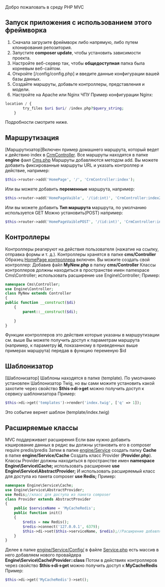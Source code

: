 Добро пожаловать в среду PHP MVC


## Запуск приложения с использованием этого фреймворка

1. Сначала загрузите фреймворк либо напрямую, либо путем клонирования репозитория.
2. Запустите **composer update**, чтобы установить зависимости проекта.
3. Настройте веб-сервер так, чтобы **общедоступная** папка была корневым веб-сайтом.
4. Откройте [/config/config.php] и введите данные конфигурации вашей базы данных.
5. Создайте маршруты, добавьте контроллеры, представления и модели.
6. Настройте на Apache или Nginx ЧПУ 
Пример конфигурации Nginx:
```php
location / {
        try_files $uri $uri/ /index.php?$query_string;
    }
```
Подробности смотрите ниже.

## Маршрутизация

[Маршрутизатор]Включен пример домашнего маршрута, который ведет к действию index в [CrmController](/cms/Controller/CrmController.php).
Все маршруты находятся в папке **engine** фаил [Cms.php](/engine/Cms.php)
Маршруты добавляются методом add. Вы можете добавить фиксированные маршруты URL и указать контроллер и действие, например:
```php
$this->router->add('HomePage', '/', 'CrmController:index');
```
Или вы можете добавить **переменные** маршрута, например:
```php
$this->router->add('HomePageVaible', '/(id:int)', 'CrmController:index2');
```
Или вы можете добавить **Тип маршрута**  маршрута, по умолчанию используется GET Можно установить(POST) например:
```php
$this->router->add('HomePageVaiblePOST', '/(id:int)', 'CrmController:index3','POST');
```
## Контроллеры

Контроллеры реагируют на действия пользователя (нажатие на ссылку, отправка формы и т. д.). 
Контроллеры хранятся в папке **cms/Controller** 
Образец [HomePage контроллера](/cms/Controller/CrmController.php) включен.
Вы можите создать свой контроллер:
Добавив файл **MyNew.php** в папку **cms/Controller** 
Классы контроллеров должны находиться в пространстве имен namespace Cms\Controller; использовать расширение use Engine\Controller;
Пример:
```php
namespace Cms\Controller;
use Engine\Controller;
class MyNew extends Controller
{
public function __construct($di)
    {
        parent::__construct($di);
    
    }
}
```
Функции контроллеров это действия которые указаны в маршрутизации см. выше
Вы можете получить доступ к параметрам маршрута (например, к параметру **id**, показанному в приведенных выше примерах маршрута) 
передав в функцию  переменую $id 

## Шаблонизатор
[Шаблонизатор] Шаблоны находятся в папке (template). По умолчанию установлен Шаблонизатор Twig, но вы сами можите установить какoй захотите
через свойство **$this->di->get** можно получить доступ к сервису шаблонизатора 
Пример:
```php
$this->di->get('templates')->render('index.twig', ['q' => 1]);
```
Это событие вернет шаблон (template/index.twig)

## Расширяемые классы 
MVC поддерживает расширения
Если вам нужно добавить кэширование данных в редис
вы должны установить его в composer require predis/predis
Затем в папке [engine/Service](/engine/Service) создать папку **Cache** в папке **engine/Service/Cache** Создать класс Provider (**Provider.php**). 
Классы Provider должны находиться в пространстве имен **namespace Engine\Service\Cache;**
использовать расширение **use Engine\Service\AbstractProvider;** 
И использовать расширяемый класс для доступа из пакета composer **use Redis;**
Пример:
```php
namespace Engine\Service\Cache;
use Engine\Service\AbstractProvider;
use Redis;//класс для доступа из пакета composer
class Provider extends AbstractProvider
{
    public $serviceName = 'MyСacheRedis';
    public function init()
    {
        $redis = new Redis();
        $redis->connect('127.0.0.1', 6379);
        $this->di->set($this->serviceName, $redis);//Расширение добавляются методом set.В глобальную переменную
    }
}
```
 Делее в папке [engine/Service/Config/](/engine/Config/)  в файле [Service.php](/engine/Config/Service.php) есть массив в него добавляем нового провайдера **Engine\Service\Cache\Provider::class**
 Потом в действиях контроллеров через свойство **$this->di->get** можно получить доступ к **MyСacheRedis**
 Пример:
 ```php
 $this->di->get('MyСacheRedis')->set();
 ```
